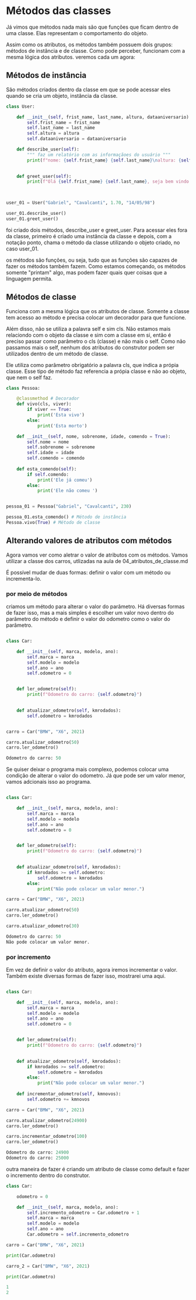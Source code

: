 # Métodos das classes 

Já vimos que métodos nada mais são que funções que ficam dentro de uma classe. Elas representam o
comportamento do objeto. 

Assim como os atributos, os métodos também possuem dois grupos: métodos de instância e de classe. Como pode perceber, 
funcionam com a mesma lógica dos atributos. veremos cada um agora:

## Métodos de instância

São métodos criados dentro da classe em que se pode acessar eles quando se cria um objeto, instância da classe. 

```Python
class User:

    def __init__(self, frist_name, last_name, altura, dataaniversario):
        self.frist_name = frist_name
        self.last_name = last_name
        self.altura = altura
        self.dataaniversario = dataaniversario

    def describe_user(self):
        """ faz um relatório com as informaçãoes do usuário """
        print(f"nome: {self.frist_name} {self.last_name}\naltura: {self.altura} metros\ndata aniversário: {self.dataaniversario}")

    
    def greet_user(self):
        print(f"Olá {self.frist_name} {self.last_name}, seja bem vindo!")
    


user_01 = User("Gabriel", "Cavalcanti", 1.70, "14/05/98")

user_01.describe_user()
user_01.greet_user()
```

foi criado dois métodos, describe_user e greet_user. Para acessar eles fora da classe, primeiro é criado uma instância da classe
e depois, com a notação ponto, chama o método da classe utilizando o objeto criado, no caso user_01.

os métodos são funções, ou seja, tudo que as funções são capazes de fazer os métodos também fazem. Como estamos começando, os métodos somente "printam" algo, mas podem fazer quais quer coisas que a linguagem permita. 

## Métodos de classe

Funciona com a mesma lógica que os atributos de classe. Somente a classe tem acesso ao método e precisa colocar um decorador para 
que funcione. 

Além disso, não se utiliza a palavra self e sim cls. Não estamos mais relaciondo com o objeto da classe e sim com a classe em si, então
é preciso passar como parâmetro o cls (classe) e não mais o self. Como não passamos mais o self, nenhum dos atributos do construtor podem ser utilizados dentro de um método de classe.

Ele utiliza como parâmetro obrigatório a palavra cls, que indica a própia classe. Esse tipo de método faz referencia a própia classe e não ao 
objeto, que nem o self faz.

```Python
class Pessoa:

    @classmethod # Decorador
    def vivo(cls, viver):
        if viver == True:
            print('Esta vivo')
        else:
            print('Esta morto')

    def __init__(self, nome, sobrenome, idade, comendo = True):
        self.nome = nome
        self.sobrenome = sobrenome
        self.idade = idade
        self.comendo = comendo
    
    def esta_comendo(self):
        if self.comendo:
            print('Ele já comeu')
        else:
            print('Ele não comeu ')


pessoa_01 = Pessoa("Gabriel", "Cavalcanti", 230)

pessoa_01.esta_comendo() # Método de instância
Pessoa.vivo(True) # Método de classe
```

## Alterando valores de atributos com métodos

Agora vamos ver como aletrar o valor de atributos com os métodos. Vamos utilizar a classe dos carros, utlizadas na aula de 04_atributos_de_classe.md

É possível mudar de duas formas: definir o valor com um método ou incrementa-lo.

### por meio de métodos

criamos um método para alterar o valor do parâmetro. Há diversas formas de fazer isso, mas a mais simples é escolher um valor novo dentro do parâmetro do método e definir o valor do odometro como o valor do parâmetro. 

```Python

class Car:

    def __init__(self, marca, modelo, ano):
        self.marca = marca
        self.modelo = modelo
        self.ano = ano
        self.odometro = 0


    def ler_odometro(self):
        print(f"Odometro do carro: {self.odometro}")
    

    def atualizar_odometro(self, kmrodados):
        self.odometro = kmrodados


carro = Car("BMW", "X6", 2021)

carro.atualizar_odometro(50)
carro.ler_odometro()
```
```Python
Odometro do carro: 50
```

Se quiser deixar o programa mais complexo, podemos colocar uma condição de alterar o valor do odometro. Já que pode ser um valor menor, vamos adcionais isso ao programa.

```Python

class Car:

    def __init__(self, marca, modelo, ano):
        self.marca = marca
        self.modelo = modelo
        self.ano = ano
        self.odometro = 0


    def ler_odometro(self):
        print(f"Odometro do carro: {self.odometro}")
    

    def atualizar_odometro(self, kmrodados):
        if kmrodados >= self.odometro:
            self.odometro = kmrodados
        else:
            print("Não pode colocar um valor menor.")

carro = Car("BMW", "X6", 2021)

carro.atualizar_odometro(50)
carro.ler_odometro()

carro.atualizar_odometro(30)
```
```Python
Odometro do carro: 50
Não pode colocar um valor menor.
```

### por incremento 

Em vez de definir o valor do atributo, agora iremos incrementar o valor. Também existe diversas formas de fazer isso, mostrarei uma aqui.

```Python

class Car:

    def __init__(self, marca, modelo, ano):
        self.marca = marca
        self.modelo = modelo
        self.ano = ano
        self.odometro = 0


    def ler_odometro(self):
        print(f"Odometro do carro: {self.odometro}")
    

    def atualizar_odometro(self, kmrodados):
        if kmrodados >= self.odometro:
            self.odometro = kmrodados
        else:
            print("Não pode colocar um valor menor.")
    
    def incrementar_odometro(self, kmnovos):
        self.odometro += kmnovos

carro = Car("BMW", "X6", 2021)

carro.atualizar_odometro(24900)
carro.ler_odometro()

carro.incrementar_odometro(100)
carro.ler_odometro()
```
```Python
Odometro do carro: 24900
Odometro do carro: 25000
```

outra maneira de fazer é criando um atributo de classe como default e fazer o incremento dentro do construtor.

```Python
class Car:

    odometro = 0

    def __init__(self, marca, modelo, ano):
        self.incremento_odometro = Car.odometro + 1
        self.marca = marca
        self.modelo = modelo
        self.ano = ano
        Car.odometro = self.incremento_odometro

carro = Car("BMW", "X6", 2021)

print(Car.odometro)

carro_2 = Car("BMW", "X6", 2021)

print(Car.odometro)
```
```Python
1
2
```
